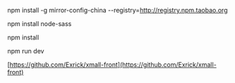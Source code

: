 npm install -g mirror-config-china --registry=http://registry.npm.taobao.org

npm install node-sass

npm install

npm run dev

[https://github.com/Exrick/xmall-front](https://github.com/Exrick/xmall-front)
